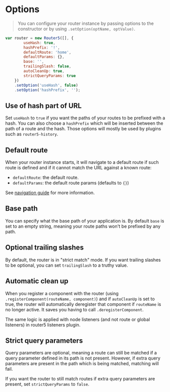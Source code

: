 # Options

> You can configure your router instance by passing options to the constructor or by using `.setOption(optName, optValue)`.

```javascript
var router = new Router5([], {
        useHash: true,
        hashPrefix: '!',
        defaultRoute: 'home',
        defaultParams: {},
        base: '',
        trailingSlash: false,
        autoCleanUp: true,
        strictQueryParams: true
    })
    .setOption('useHash', false)
    .setOption('hashPrefix', '');
```

## Use of hash part of URL

Set `useHash` to `true` if you want the paths of your routes to be prefixed with a hash. You can also choose a `hashPrefix` which will be inserted between the path of a route and the hash. Those options will mostly be used by plugins such as `router5-history`.


## Default route

When your router instance starts, it will navigate to a default route if such route is defined and if it cannot match the URL against a known route:

- `defaultRoute`: the default route.
- `defaultParams`: the default route params (defaults to `{}`)

See [navigation guide](/docs/navigation.html) for more information.


## Base path

You can specify what the base path of your application is. By default `base` is set to an empty string, meaning your route paths won't be prefixed by any
path.


## Optional trailing slashes

By default, the router is in "strict match" mode. If you want trailing slashes to be optional, you can set `trailingSlash` to a truthy value.


## Automatic clean up

When you register a component with the router (using `.registerComponent(routeName, component)`) and if `autoCleanUp` is set to true, the router will automatically deregister that
component if `routeName` is no longer active. It saves you having to call `.deregisterComponent`.

The same logic is applied with node listeners (and not route or global listeners) in router5 listeners plugin.

## Strict query parameters

Query parameters are optional, meaning a route can still be matched if a query parameter defined in its path is not present. However, if extra query parameters are present in the path which is being matched, matching will fail.

If you want the router to still match routes if extra query parameters are present, set `strictQueryParams` to `false`.
